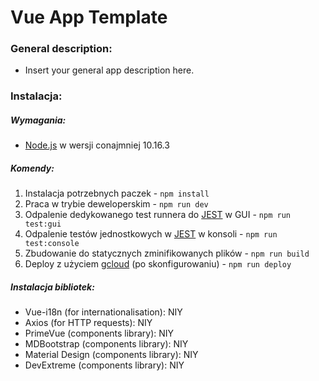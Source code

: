 # Vue App Template
 
### General description: 
* Insert your general app description here. 

### Instalacja:

##### Wymagania:

* [Node.js](https://nodejs.org/en/download/) w wersji conajmniej 10.16.3

##### Komendy:

1. Instalacja potrzebnych paczek - `npm install`
2. Praca w trybie deweloperskim - `npm run dev`
3. Odpalenie dedykowanego test runnera do [JEST](https://jestjs.io/) w GUI - `npm run test:gui`
4. Odpalenie testów jednostkowych w [JEST](https://jestjs.io/) w konsoli - `npm run test:console`
5. Zbudowanie do statycznych zminifikowanych plików - `npm run build`
6. Deploy z użyciem [gcloud](https://cloud.google.com/sdk/docs/downloads-versioned-archives#installation_instructions) (po skonfigurowaniu) - `npm run deploy` 

##### Instalacja bibliotek:
- Vue-i18n (for internationalisation): NIY
- Axios (for HTTP requests): NIY
- PrimeVue (components library): NIY
- MDBootstrap (components library): NIY
- Material Design (components library): NIY
- DevExtreme (components library): NIY

